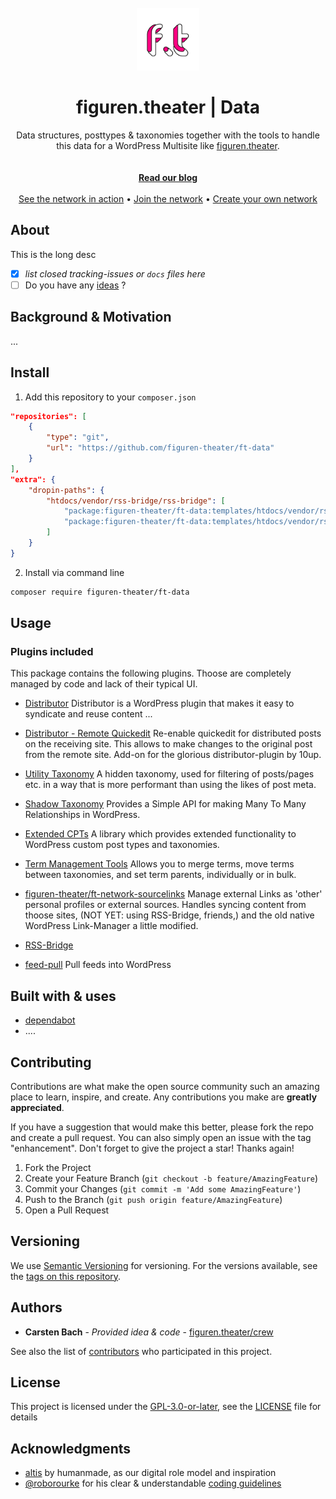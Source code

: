 <!-- PROJECT LOGO -->
<br />
<div align="center">
  <a href="https://github.com/figuren-theater/ft-data">
    <img src="https://raw.githubusercontent.com/figuren-theater/logos/main/favicon.png" alt="figuren.theater Logo" width="100" height="100">
  </a>

  <h1 align="center">figuren.theater | Data</h1>

  <p align="center">
    Data structures, posttypes & taxonomies together with the tools to handle this data for a WordPress Multisite like <a href="https://figuren.theater">figuren.theater</a>.
    <br /><br /><br />
    <a href="https://meta.figuren.theater/blog"><strong>Read our blog</strong></a>
    <br />
    <br />
    <a href="https://figuren.theater">See the network in action</a>
    •
    <a href="https://mein.figuren.theater">Join the network</a>
    •
    <a href="https://websites.fuer.figuren.theater">Create your own network</a>
  </p>
</div>

## About 


This is the long desc

* [x] *list closed tracking-issues or `docs` files here*
* [ ] Do you have any [ideas](/issues/new) ?

## Background & Motivation

...

## Install

1. Add this repository to your `composer.json`
```json
"repositories": [
    {
        "type": "git",
        "url": "https://github.com/figuren-theater/ft-data"
    }
],
"extra": {
    "dropin-paths": {
        "htdocs/vendor/rss-bridge/rss-bridge": [
            "package:figuren-theater/ft-data:templates/htdocs/vendor/rss-bridge/rss-bridge/whitelist.txt",
            "package:figuren-theater/ft-data:templates/htdocs/vendor/rss-bridge/rss-bridge/config.ini.php"
        ]
    }
}
```

2. Install via command line
```sh
composer require figuren-theater/ft-data
```

## Usage


### Plugins included

This package contains the following plugins. 
Thoose are completely managed by code and lack of their typical UI.

* [Distributor](https://github.com/10up/distributor)
    Distributor is a WordPress plugin that makes it easy to syndicate and reuse content ...
* [Distributor - Remote Quickedit](https://wordpress.org/plugins/distributor-remote-quickedit)
    Re-enable quickedit for distributed posts on the receiving site. This allows to make changes to the original post from the remote site. Add-on for the glorious distributor-plugin by 10up.
* [Utility Taxonomy](https://github.com/humanmade/hm-utility-taxonomy)
    A hidden taxonomy, used for filtering of posts/pages etc. in a way that is more performant than using the likes of post meta.
* [Shadow Taxonomy](https://github.com/carstingaxion/shadow-taxonomy)
    Provides a Simple API for making Many To Many Relationships in WordPress.
* [Extended CPTs](https://github.com/johnbillion/extended-cpts)
    A library which provides extended functionality to WordPress custom post types and taxonomies.
* [Term Management Tools](https://wordpress.org/plugins/term-management-tools/#developers)
    Allows you to merge terms, move terms between taxonomies, and set term parents, individually or in bulk.

* [figuren-theater/ft-network-sourcelinks](https://github.com/figuren-theater/ft-network-sourcelinks)
    Manage external Links as 'other' personal profiles or external sources. Handles syncing content from thoose sites, (NOT YET: using RSS-Bridge, friends,) and the old native WordPress Link-Manager a little modified.

* [RSS-Bridge](/docs/inc/rss-bridge/README.md)

* [feed-pull](/docs/inc/feed-pull/README.md)
    Pull feeds into WordPress

## Built with & uses

  - [dependabot](/.github/dependabot.yml)
  - ....

## Contributing

Contributions are what make the open source community such an amazing place to learn, inspire, and create. Any contributions you make are **greatly appreciated**.

If you have a suggestion that would make this better, please fork the repo and create a pull request. You can also simply open an issue with the tag "enhancement".
Don't forget to give the project a star! Thanks again!

1. Fork the Project
2. Create your Feature Branch (`git checkout -b feature/AmazingFeature`)
3. Commit your Changes (`git commit -m 'Add some AmazingFeature'`)
4. Push to the Branch (`git push origin feature/AmazingFeature`)
5. Open a Pull Request


## Versioning

We use [Semantic Versioning](http://semver.org/) for versioning. For the versions
available, see the [tags on this repository](/tags).

## Authors

  - **Carsten Bach** - *Provided idea & code* - [figuren.theater/crew](https://figuren.theater/crew/)

See also the list of [contributors](/contributors)
who participated in this project.

## License

This project is licensed under the [GPL-3.0-or-later](LICENSE.md), see the [LICENSE](LICENSE) file for
details

## Acknowledgments

  - [altis](https://github.com/search?q=org%3Ahumanmade+altis) by humanmade, as our digital role model and inspiration
  - [@roborourke](https://github.com/roborourke) for his clear & understandable [coding guidelines](https://docs.altis-dxp.com/guides/code-review/standards/)
  

